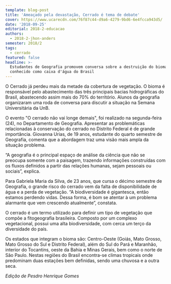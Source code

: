 ```yaml
---
template: blog-post
title: 'Ameaçado pela devastação, Cerrado é tema de debate'
cover: https://www.ucarecdn.com/76f87c44-d9a6-4279-9bd6-6e4fcca943d5/
date: '2018-09-25'
editorial: 2018-2-educacao
authors:
  - 2018-2-jhon-anders
semester: 2018/2
tags:
  - cerrado
featured: false
headline: >-
  Estudantes de Geografia promovem conversa sobre a destruição do bioma
  conhecido como caixa d'água do Brasil
---
```

O Cerrado já perdeu mais da metade da cobertura de vegetação. O bioma é responsável pelo abastecimento das três principais bacias hidrográficas do Brasil, abastecendo assim mais do 70% do território. Alunos da geografia organizaram uma roda de conversa para discutir a situação na Semana Universitária da UnB.

O evento "O cerrado não vai longe demais", foi realizado na segunda-feira (24), no Departamento de Geografia. Apresentar as problemáticas relacionadas à conservação do cerrado no Distrito Federal é de grande importância. Giovanna Urias, de 19 anos, estudante do quarto semestre de Geografia, comenta que a abordagem traz uma visão mais ampla da situação problema.

“A geografia é o principal espaço de análise da ciência que não se preocupa somente com a paisagem, trazendo informações construídas com os fluxos definidos a partir das relações humanas, sejam pessoais ou sociais”, explica.

Para Gabriela Maria da Silva, de 23 anos, que cursa o décimo semestre de Geografia, o grande risco do cerrado vem da falta de disponibilidade de água e a perda de vegetação. “A biodiversidade é gigantesca, então estamos perdendo vidas. Dessa forma, é bom se atentar à um problema alarmante que vem crescendo atualmente”, constata.

O cerrado é um termo utilizado para definir um tipo de vegetação que compõe a fitogeografia brasileira. Composto por um complexo vegetacional, possui uma alta biodiversidade, com cerca um terço da diversidade do país.

Os estados que integram o bioma são: Centro-Oeste (Goiás, Mato Grosso, Mato Grosso do Sul e Distrito Federal), além do Sul do Pará e Maranhão, interior do Tocantins, oeste da Bahia e Minas Gerais, bem como o norte de São Paulo. Nestas regiões do Brasil encontra-se climas tropicais onde predominam duas estações bem definidas, sendo uma chuvosa e a outra seca.

_Edição de Pesdro Henrique Gomes_
